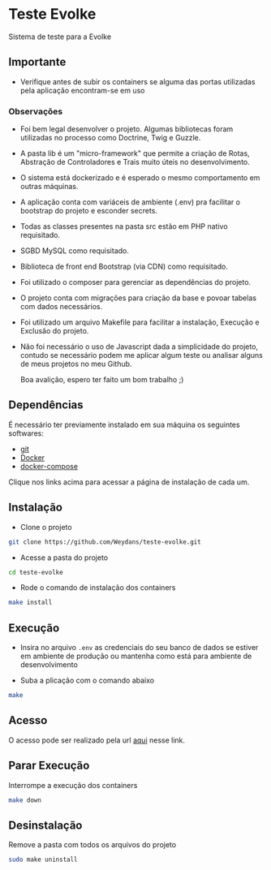 # Teste Evolke

Sistema de teste para a Evolke



## Importante

 - Verifique antes de subir os containers se alguma das portas utilizadas pela aplicação encontram-se em uso 



### Observações

- Foi bem legal desenvolver o projeto. Algumas bibliotecas foram utilizadas no processo como Doctrine, Twig e Guzzle.
- A pasta lib é um "micro-framework" que permite a criação de Rotas, Abstração de Controladores e Trais muito úteis no desenvolvimento.
- O sistema está dockerizado e é esperado o mesmo comportamento em outras máquinas.
- A aplicação conta com variáceis de ambiente (.env) pra facilitar o bootstrap do projeto e esconder secrets.
- Todas as classes presentes na pasta src estão em PHP nativo requisitado.
- SGBD MySQL como requisitado.
- Biblioteca de front end Bootstrap (via CDN) como requisitado.
- Foi utilizado o composer para gerenciar as dependências do projeto.
- O projeto conta com migrações para criação da base e povoar tabelas com dados necessários.
- Foi utilizado um arquivo Makefile para facilitar a instalação, Execução e Exclusão do projeto.
- Não foi necessário o uso de Javascript dada a simplicidade do projeto, contudo se necessário podem me aplicar algum teste ou analisar alguns de meus projetos no meu Github.

  Boa avalição, espero ter faito um bom trabalho ;)

## Dependências

É necessário ter previamente instalado em sua máquina os seguintes softwares:

- [git](https://git-scm.com/downloads)
- [Docker](https://docs.docker.com/engine/install/)
- [docker-compose](https://docs.docker.com/compose/install/)

Clique nos links acima para acessar a página de instalação de cada um.



## Instalação

- Clone o projeto
```bash
git clone https://github.com/Weydans/teste-evolke.git
```

- Acesse a pasta do projeto
```bash
cd teste-evolke
```

- Rode o comando de instalação dos containers
```bash
make install
```


## Execução

- Insira no arquivo `.env` as credenciais do seu banco de dados se estiver em ambiente de produção ou mantenha como está para ambiente de desenvolvimento

- Suba a plicação com o comando abaixo
```bash
make
```



## Acesso

O acesso pode ser realizado pela url [aqui](http://localhost:8000/) nesse link.



## Parar Execução

Interrompe a execução dos containers
```bash
make down
```



## Desinstalação

Remove a pasta com todos os arquivos do projeto
```bash
sudo make uninstall
```
